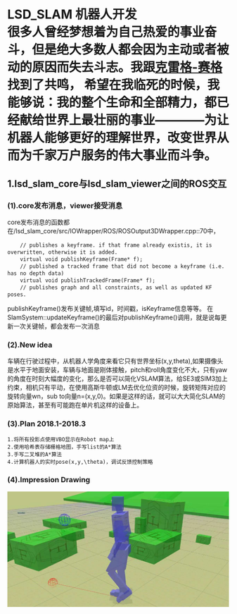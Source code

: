 LSD_SLAM 机器人开发
</br>很多人曾经梦想着为自己热爱的事业奋斗，但是绝大多数人都会因为主动或者被动的原因而失去斗志。我跟[克雷格-赛格](https://baike.baidu.com/item/%E5%85%8B%E9%9B%B7%E6%A0%BC%C2%B7%E8%B5%9B%E6%A0%BC/20286721)找到了共鸣， 希望在我临死的时候，我能够说：我的整个生命和全部精力，都已经献给世界上最壮丽的事业————为让机器人能够更好的理解世界，改变世界从而为千家万户服务的伟大事业而斗争。
===================================
1.lsd_slam_core与lsd_slam_viewer之间的ROS交互
-----------------------------------
### (1).core发布消息，viewer接受消息
core发布消息的函数都在/lsd_slam_core/src/IOWrapper/ROS/ROSOutput3DWrapper.cpp::70中，
```    	virtual void publishKeyframeGraph(KeyFrameGraph* graph);
	// publishes a keyframe. if that frame already existis, it is overwritten, otherwise it is added.
	virtual void publishKeyframe(Frame* f);
	// published a tracked frame that did not become a keyframe (i.e. has no depth data)
	virtual void publishTrackedFrame(Frame* f);
	// publishes graph and all constraints, as well as updated KF poses.
```
publishKeyframe()发布关键帧,填写id，时间戳，isKeyframe信息等等。
在SlamSystem::updateKeyframe()的最后对publishKeyframe()调用，就是说每更新一次关键帧，都会发布一次消息
### (2).New idea
车辆在行驶过程中，从机器人学角度来看它只有世界坐标(x,y,theta),如果摄像头是水平于地面安装，车辆与地面是刚体接触，pitch和roll角度变化不大，只有yaw的角度在时刻大幅度的变化，那么是否可以简化VSLAM算法，给SE3或SIM3加上约束，相机只有平动，在使用高斯牛顿或LM去优化位资的时候，旋转矩阵对应的旋转向量wn，sub to向量n=(x,y,0)。如果是这样的话，就可以大大简化SLAM的原始算法，甚至有可能跑在单片机这样的设备上。
### (3).Plan 2018.1-2018.3
    1.将所有投影点使用VBO显示在Robot map上
    2.使用哈希表存储栅格地图，手写list的A*算法
    3.手写二叉堆的A*算法
    4.计算机器人的实时pose(x,y,\theta)，调试反馈控制策略
### (4).Impression Drawing
![Drawing](lsd_slam_viewer/pic/1.jpeg)
